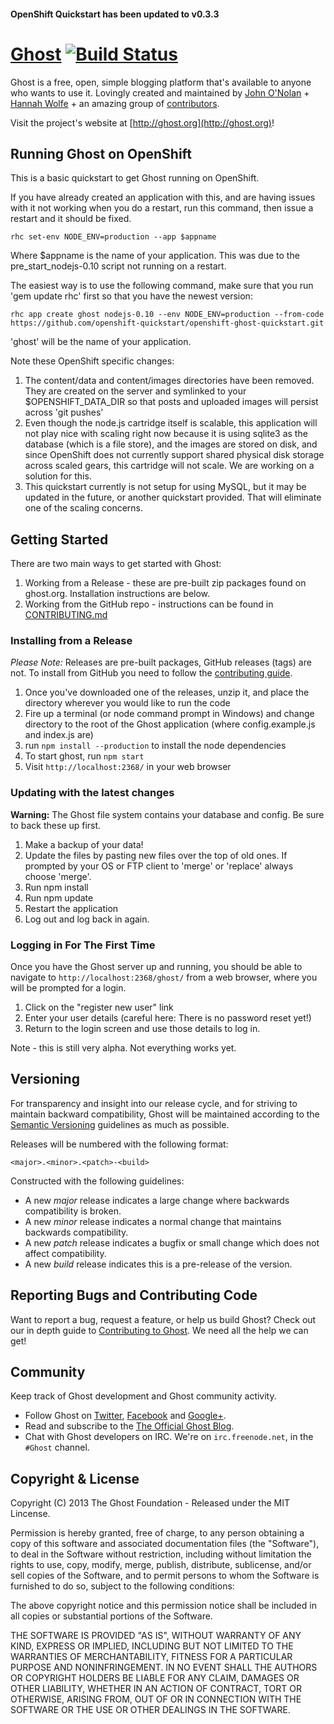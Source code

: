 #### OpenShift Quickstart has been updated to v0.3.3

# [Ghost](https://github.com/TryGhost/Ghost) [![Build Status](https://magnum.travis-ci.com/TryGhost/Ghost.png?token=hMRLUurj2P3wzBdscyQs&branch=master)](https://magnum.travis-ci.com/TryGhost/Ghost)

Ghost is a free, open, simple blogging platform that's available to anyone who wants to use it. Lovingly created and maintained by [John O'Nolan](http://twitter.com/JohnONolan) + [Hannah Wolfe](http://twitter.com/ErisDS) + an amazing group of [contributors](https://github.com/TryGhost/Ghost/contributors).

Visit the project's website at [http://ghost.org](http://ghost.org)!

## Running Ghost on OpenShift

This is a basic quickstart to get Ghost running on OpenShift.  

If you have already created an application with this, and are having issues with it not working when you do a restart, 
run this command, then issue a restart and it should be fixed.

	rhc set-env NODE_ENV=production --app $appname
	
Where $appname is the name of your application.  This was due to the pre_start_nodejs-0.10 script not running on a restart.

The easiest way is to use the following command, make sure that you run 'gem update rhc' first so that you have the newest version:

	rhc app create ghost nodejs-0.10 --env NODE_ENV=production --from-code https://github.com/openshift-quickstart/openshift-ghost-quickstart.git

'ghost' will be the name of your application.  

Note these OpenShift specific changes:

1. The content/data and content/images directories have been removed.  They are created on the server and symlinked to your $OPENSHIFT\_DATA\_DIR so that posts and uploaded images will persist across 'git pushes'
2. Even though the node.js cartridge itself is scalable, this application will not play nice with scaling right now because it is using sqlite3 as the database (which is a file store), and the images are stored on disk, and since OpenShift does not currently support shared physical disk storage across scaled gears, this cartridge will not scale.  We are working on a solution for this.
3. This quickstart currently is not setup for using MySQL, but it may be updated in the future, or another quickstart provided.  That will eliminate one of the scaling concerns.


## Getting Started

There are two main ways to get started with Ghost:

1. Working from a Release - these are pre-built zip packages found on ghost.org. Installation instructions are below.
2. Working from the GitHub repo - instructions can be found in [CONTRIBUTING.md](https://github.com/TryGhost/Ghost/blob/master/CONTRIBUTING.md)

### Installing from a Release

*Please Note:* Releases are pre-built packages, GitHub releases (tags) are not. To install from GitHub you need to follow the [contributing guide](https://github.com/TryGhost/Ghost/blob/master/CONTRIBUTING.md).

1.  Once you've downloaded one of the releases, unzip it, and place the directory wherever you would like to run the code
2.  Fire up a terminal (or node command prompt in Windows) and change directory to the root of the Ghost application (where config.example.js and index.js are)
4.  run `npm install --production` to install the node dependencies
4.  To start ghost, run `npm start`
5.  Visit `http://localhost:2368/` in your web browser


### Updating with the latest changes

**Warning:** The Ghost file system contains your database and config. Be sure to back these up first.

1. Make a backup of your data!
2. Update the files by pasting new files over the top of old ones. If prompted by your OS or FTP client to 'merge' or 'replace' always choose 'merge'.
3. Run npm install
4. Run npm update
5. Restart the application
6. Log out and log back in again.


### Logging in For The First Time

Once you have the Ghost server up and running, you should be able to navigate to `http://localhost:2368/ghost/` from a web browser, where you will be prompted for a login.

1.  Click on the "register new user" link
2.  Enter your user details (careful here: There is no password reset yet!)
3.  Return to the login screen and use those details to log in.

Note - this is still very alpha. Not everything works yet.


## Versioning

For transparency and insight into our release cycle, and for striving to maintain backward compatibility, Ghost will be maintained according to the [Semantic Versioning](http://semver.org/) guidelines as much as possible.

Releases will be numbered with the following format:

`<major>.<minor>.<patch>-<build>`

Constructed with the following guidelines:

* A new *major* release indicates a large change where backwards compatibility is broken.
* A new *minor* release indicates a normal change that maintains backwards compatibility.
* A new *patch* release indicates a bugfix or small change which does not affect compatibility.
* A new *build* release indicates this is a pre-release of the version.


## Reporting Bugs and Contributing Code

Want to report a bug, request a feature, or help us build Ghost? Check out our in depth guide to [Contributing to Ghost](https://github.com/TryGhost/Ghost/blob/master/CONTRIBUTING.md). We need all the help we can get!


## Community

Keep track of Ghost development and Ghost community activity.

* Follow Ghost on [Twitter](http://twitter.com/TryGhost), [Facebook](http://facebook.com/tryghostapp) and [Google+](https://plus.google.com/114465948129362706086).
* Read and subscribe to the [The Official Ghost Blog](http://blog.ghost.org).
* Chat with Ghost developers on IRC. We're on `irc.freenode.net`, in the `#Ghost` channel.


## Copyright & License

Copyright (C) 2013 The Ghost Foundation - Released under the MIT Lincense.

Permission is hereby granted, free of charge, to any person obtaining a copy of this software and associated documentation files (the "Software"), to deal in the Software without restriction, including without limitation the rights to use, copy, modify, merge, publish, distribute, sublicense, and/or sell copies of the Software, and to permit persons to whom the Software is furnished to do so, subject to the following conditions:

The above copyright notice and this permission notice shall be included in all copies or substantial portions of the Software.

THE SOFTWARE IS PROVIDED "AS IS", WITHOUT WARRANTY OF ANY KIND, EXPRESS OR IMPLIED, INCLUDING BUT NOT LIMITED TO THE WARRANTIES OF MERCHANTABILITY, FITNESS FOR A PARTICULAR PURPOSE AND
NONINFRINGEMENT. IN NO EVENT SHALL THE AUTHORS OR COPYRIGHT HOLDERS BE LIABLE FOR ANY CLAIM, DAMAGES OR OTHER LIABILITY, WHETHER IN AN ACTION OF CONTRACT, TORT OR OTHERWISE, ARISING FROM, OUT OF OR IN CONNECTION WITH THE SOFTWARE OR THE USE OR OTHER DEALINGS IN THE SOFTWARE.
